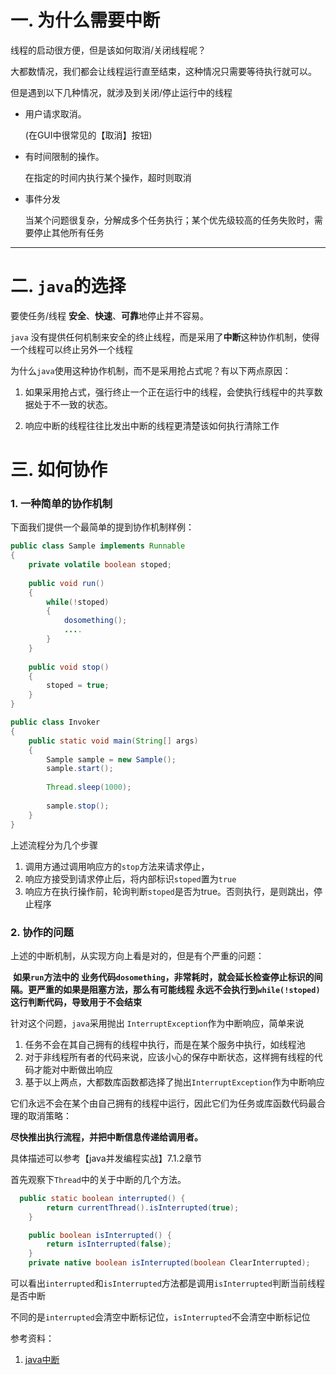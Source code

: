 
# 一. 为什么需要中断
线程的启动很方便，但是该如何取消/关闭线程呢？

大都数情况，我们都会让线程运行直至结束，这种情况只需要等待执行就可以。

但是遇到以下几种情况，就涉及到关闭/停止运行中的线程
* 用户请求取消。

    (在GUI中很常见的【取消】按钮)

* 有时间限制的操作。

    在指定的时间内执行某个操作，超时则取消

* 事件分发

    当某个问题很复杂，分解成多个任务执行；某个优先级较高的任务失败时，需要停止其他所有任务

***
# 二. `java`的选择

要使任务/线程 **安全**、**快速**、**可靠**地停止并不容易。

`java` 没有提供任何机制来安全的终止线程，而是采用了**中断**这种协作机制，使得一个线程可以终止另外一个线程

为什么`java`使用这种协作机制，而不是采用抢占式呢？有以下两点原因：

1. 如果采用抢占式，强行终止一个正在运行中的线程，会使执行线程中的共享数据处于不一致的状态。

2. 响应中断的线程往往比发出中断的线程更清楚该如何执行清除工作

# 三. 如何协作

### 1. 一种简单的协作机制

下面我们提供一个最简单的提到协作机制样例：

```java
public class Sample implements Runnable
{
    private volatile boolean stoped;
    
    public void run()
    {
    	while(!stoped)    
        {
            dosomething();
            ....
        }
    }
    
    public void stop()
    {
        stoped = true;
	}
}

public class Invoker
{
    public static void main(String[] args)
    {
        Sample sample = new Sample();
        sample.start();
        
        Thread.sleep(1000);
        
        sample.stop();
    }
}

```

上述流程分为几个步骤

1. 调用方通过调用响应方的`stop`方法来请求停止，
2. 响应方接受到请求停止后，将内部标识`stoped`置为`true`
3. 响应方在执行操作前，轮询判断`stoped`是否为true。否则执行，是则跳出，停止程序

### 2. 协作的问题

上述的中断机制，从实现方向上看是对的，但是有个严重的问题：

​	**如果`run`方法中的 业务代码`dosomething`，非常耗时，就会延长检查停止标识的间隔。更严重的如果是阻塞方法，那么有可能线程 永远不会执行到`while(!stoped)  `这行判断代码，导致用于不会结束**

针对这个问题，`java`采用抛出 `InterruptException`作为中断响应，简单来说

1. 任务不会在其自己拥有的线程中执行，而是在某个服务中执行，如线程池
2. 对于非线程所有者的代码来说，应该小心的保存中断状态，这样拥有线程的代码才能对中断做出响应
3. 基于以上两点，大都数库函数都选择了抛出`InterruptException`作为中断响应

它们永远不会在某个由自己拥有的线程中运行，因此它们为任务或库函数代码最合理的取消策略：

**尽快推出执行流程，并把中断信息传递给调用者。**

具体描述可以参考【java并发编程实战】7.1.2章节










首先观察下`Thread`中的关于中断的几个方法。

```java
  public static boolean interrupted() {
        return currentThread().isInterrupted(true);
    }

    public boolean isInterrupted() {
        return isInterrupted(false);
    }
    private native boolean isInterrupted(boolean ClearInterrupted);
```

可以看出`interrupted`和`isInterrupted`方法都是调用`isInterrupted`判断当前线程是否中断

不同的是`interrupted`会清空中断标记位，`isInterrupted`不会清空中断标记位

参考资料：

1. [java中断](https://www.cnblogs.com/FraserYu/p/12921773.html)